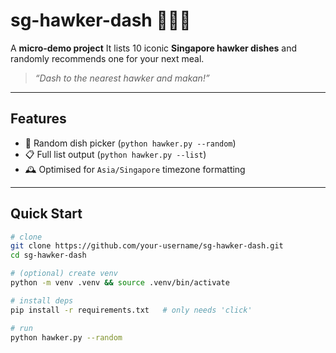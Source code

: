 # sg-hawker-dash 🍜🇸🇬

A **micro‑demo project** 
It lists 10 iconic **Singapore hawker dishes** and randomly recommends one for your next meal.

> _“Dash to the nearest hawker and makan!”_

---

## Features
- 🎲 Random dish picker (`python hawker.py --random`)
- 📋 Full list output (`python hawker.py --list`)
- 🕰️ Optimised for `Asia/Singapore` timezone formatting

---

## Quick Start

```bash
# clone
git clone https://github.com/your‑username/sg-hawker-dash.git
cd sg-hawker-dash

# (optional) create venv
python -m venv .venv && source .venv/bin/activate

# install deps
pip install -r requirements.txt   # only needs 'click'

# run
python hawker.py --random
